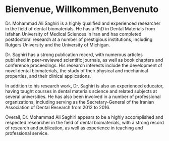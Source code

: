 # Bienvenue, Willkommen,Benvenuto 

Dr. Mohammad Ali Saghiri is a highly qualified and experienced researcher in the field of dental biomaterials. He has a PhD in Dental Materials from Isfahan University of Medical Sciences in Iran and has completed postdoctoral research at a number of prestigious institutions, including Rutgers University and the University of Michigan.

Dr. Saghiri has a strong publication record, with numerous articles published in peer-reviewed scientific journals, as well as book chapters and conference proceedings. His research interests include the development of novel dental biomaterials, the study of their physical and mechanical properties, and their clinical applications.

In addition to his research work, Dr. Saghiri is also an experienced educator, having taught courses in dental materials science and related subjects at several universities. He has also been involved in a number of professional organizations, including serving as the Secretary-General of the Iranian Association of Dental Research from 2012 to 2016.

Overall, Dr. Mohammad Ali Saghiri appears to be a highly accomplished and respected researcher in the field of dental biomaterials, with a strong record of research and publication, as well as experience in teaching and professional service.
